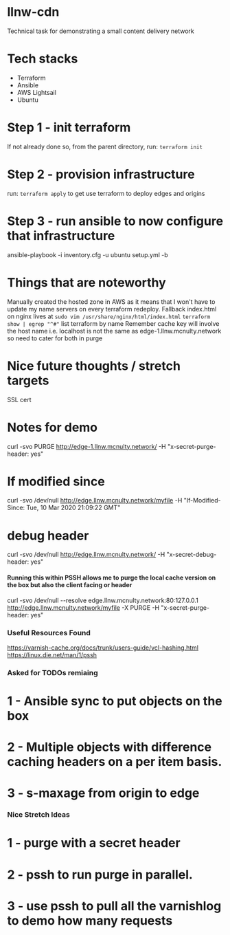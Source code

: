 # llnw-cdn
Technical task for demonstrating a small content delivery network

# Tech stacks
- Terraform
- Ansible
- AWS Lightsail
- Ubuntu

# Step 1 - init terraform
If not already done so, from the parent directory, run: `terraform init`

# Step 2 - provision infrastructure
run: `terraform apply` to get use terraform to deploy edges and origins

# Step 3 - run ansible to now configure that infrastructure
ansible-playbook -i inventory.cfg -u ubuntu setup.yml -b

# Things that are noteworthy
Manually created the hosted zone in AWS as it means that I won't have to update my name servers on every terraform redeploy.
Fallback index.html on nginx lives at `sudo vim /usr/share/nginx/html/index.html`
`terraform show | egrep "^#"` list terraform by name
Remember cache key will involve the host name i.e. localhost is not the same as edge-1.llnw.mcnulty.network so need to cater for both in purge

# Nice future thoughts / stretch targets
SSL cert


# Notes for demo
curl -svo PURGE http://edge-1.llnw.mcnulty.network/ -H "x-secret-purge-header: yes"

# If modified since
curl -svo /dev/null http://edge.llnw.mcnulty.network/myfile -H "If-Modified-Since: Tue, 10 Mar 2020 21:09:22 GMT"

# debug header
curl -svo /dev/null http://edge.llnw.mcnulty.network/ -H "x-secret-debug-header: yes"


#### Running this within PSSH allows me to purge the local cache version on the box but also the client facing or header
curl -svo /dev/null --resolve edge.llnw.mcnulty.network:80:127.0.0.1 http://edge.llnw.mcnulty.network/myfile -X PURGE -H "x-secret-purge-header: yes"


### Useful Resources Found ###
https://varnish-cache.org/docs/trunk/users-guide/vcl-hashing.html
https://linux.die.net/man/1/pssh


### Asked for TODOs remiaing
# 1 - Ansible sync to put objects on the box
# 2 - Multiple objects with difference caching headers on a per item basis.
# 3 - s-maxage from origin to edge

### Nice Stretch Ideas
# 1 - purge with a secret header
# 2 - pssh to run purge in parallel.
# 3 - use pssh to pull all the varnishlog to demo how many requests